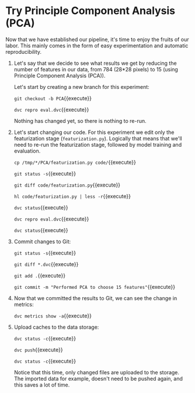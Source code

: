 # Try Principle Component Analysis (PCA)

Now that we have established our pipeline, it's time to enjoy the
fruits of our labor. This mainly comes in the form of easy
experimentation and automatic reproducibility.

1. Let's say that we decide to see what results we get by reducing the
   number of features in our data, from 784 (28*28 pixels) to 15
   (using Principle Component Analysis (PCA)).
   
   Let's start by creating a new branch for this experiment:
   
   `git checkout -b PCA`{{execute}}
   
   `dvc repro eval.dvc`{{execute}}
   
   Nothing has changed yet, so there is nothing to re-run.
   
2. Let's start changing our code. For this experiment we edit only the
   featurization stage (`featurization.py`). Logically that means that
   we'll need to re-run the featurization stage, followed by model
   training and evaluation.

   `cp /tmp/*/PCA/featurization.py code/`{{execute}}
   
   `git status -s`{{execute}}
   
   `git diff code/featurization.py`{{execute}}
   
   `hl code/featurization.py | less -r`{{execute}}
   
   `dvc status`{{execute}}
   
   `dvc repro eval.dvc`{{execute}}
   
   `dvc status`{{execute}}
   
3. Commit changes to Git:
   
   `git status -s`{{execute}}
   
   `git diff *.dvc`{{execute}}
   
   `git add .`{{execute}}
   
   `git commit -m "Performed PCA to choose 15 features"`{{execute}}
   
4. Now that we committed the results to Git, we can see the change in
   metrics:

   `dvc metrics show -a`{{execute}}

5. Upload caches to the data storage:

   `dvc status -c`{{execute}}
   
   `dvc push`{{execute}}
   
   `dvc status -c`{{execute}}
   
   Notice that this time, only changed files are uploaded to the
   storage. The imported data for example, doesn't need to be pushed
   again, and this saves a lot of time.

